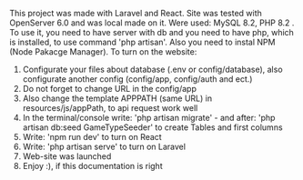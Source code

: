 This project was made with Laravel and React.
Site was tested with OpenServer 6.0 and was local made on it.
Were used: MySQL 8.2, PHP 8.2 .
To use it, you need to have server with db and you need to have php, which is installed, to use command 'php artisan'.
Also you need to instal NPM (Node Pakacge Manager).
To turn on the website:
1) Configurate your files about database (.env or config/database), also configurate another config (config/app, config/auth and ect.)
2) Do not forget to change URL in the config/app
3) Also change the template APPPATH (same URL) in resources/js/appPath, to api request work well
4) In the terminal/console write: 'php artisan migrate' - and after: 'php artisan db:seed GameTypeSeeder' to create Tables and first columns
5) Write: 'npm run dev' to turn on React
6) Write: 'php artisan serve' to turn on Laravel
7) Web-site was launched
8) Enjoy :), if this documentation is right
